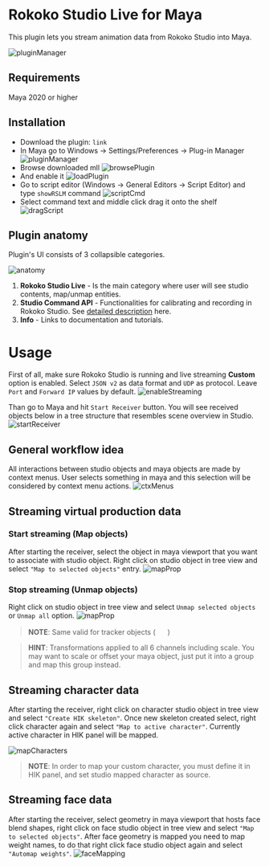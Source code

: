 # Rokoko Studio Live for Maya

This plugin lets you stream animation data from Rokoko Studio into Maya.

![pluginManager](images/pluginView.png)

## Requirements

Maya 2020 or higher

## Installation

* Download the plugin: `link`
* In Maya go to Windows -> Settings/Preferences -> Plug-in Manager
    ![pluginManager](images/openPluginManager.png)
* Browse downloaded mll
    ![browsePlugin](images/browsePlugin.png)
* And enable it
    ![loadPlugin](images/loadPlugin.png)
* Go to script editor (Windows -> General Editors -> Script Editor)
and type `showRSLM` command
    ![scriptCmd](images/scriptCmd.png)
* Select command text and middle click drag it onto the shelf
    ![dragScript](images/dragScript.png)

## Plugin anatomy

Plugin's UI consists of 3 collapsible categories.

![anatomy](images/anatomy.png)

1. **Rokoko Studio Live** - Is the main category where user will see studio contents, map/unmap entities.
2. **Studio Command API** - Functionalities for calibrating and recording in Rokoko Studio. See [detailed description](https://rokokoelectronics.github.io/studio-command-api-docs/) here.
3. **Info** - Links to documentation and tutorials.

# Usage

First of all, make sure Rokoko Studio is running and live streaming **Custom** option is enabled.
Select `JSON v2` as data format and `UDP` as protocol. Leave `Port` and `Forward IP` values by default.
![enableStreaming](images/customStreaming.png)

Than go to Maya and hit `Start Receiver` button.
You will see received objects below in a tree structure that resembles scene overview in Studio.
![startReceiver](images/startReceiver.png)

## General workflow idea
All interactions between studio objects and maya objects are made by context menus. User selects
something in maya and this selection will be considered by context menu actions.
![ctxMenus](images/ctxMenus.gif)

## Streaming virtual production data

### Start streaming (Map objects)

After starting the receiver, select the object in maya viewport that
you want to associate with studio object. Right click on studio object in tree view
and select `"Map to selected objects"` entry.
![mapProp](images/mapProp.gif)

### Stop streaming (Unmap objects)
Right click on studio object in tree view and
select `Unmap selected objects` or `Unmap all` option.
![mapProp](images/unmapProp.gif)

> **NOTE**: Same valid for tracker objects ( <img src="resources/icon-vp-32.png" height="16"> )

> **HINT**: Transformations applied to all 6 channels including scale. You may want to scale or offset your maya object, just put it into a group and map this group
instead.

## Streaming character data

After starting the receiver, right click on character studio object in tree view
and select `"Create HIK skeleton"`. Once new skeleton created select, right click character again
and select `"Map to active character"`. Currently active character in HIK panel will be mapped.

![mapCharacters](images/mapCharacters.gif)

> **NOTE**: In order to map your custom character, you must define it in HIK panel,
and set studio mapped character as source.

## Streaming face data

After starting the receiver, select geometry in maya viewport that hosts face blend shapes, right click on face studio object in tree view
and select `"Map to selected objects"`. After face geometry is mapped you need to map weight names, to do
that right click face studio object again and select `"Automap weights"`.
![faceMapping](images/faceMapping.gif)
